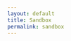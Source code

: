 ```yaml
---
layout: default
title: Sandbox
permalink: sandbox
---
```

<!-- Add an essay or interpretive material below this line,
using HTML or markdown.  Do not modify this file above this line -->
